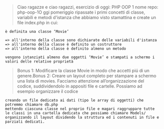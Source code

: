 > Ciao ragazze e ciao ragazzi,
> esercizio di oggi: PHP OOP 1
> nome repo: php-oop-1O
ggi pomeriggio ripassate i primi concetti di classe, variabili e metodi d'istanza che abbiamo visto stamattina e create un file index.php in cui:

    è definita una classe ‘Movie’ 

    => all'interno della classe sono dichiarate delle variabili d'istanza
    => all'interno della classe è definito un costruttore
    => all'interno della classe è definito almeno un metodo

    vengono istanziati almeno due oggetti ‘Movie’ e stampati a schermo i valori delle relative proprietà
> Bonus 1:
> Modificare la classe Movie in modo che accetti piú di un genere.Bonus 2:
> Creare un layout completo per stampare a schermo una lista di movies.
> Facciamo attenzione all’organizzazione del codice, suddividendolo in appositi file e cartelle. Possiamo ad esempio organizzare il codice

    creando un file dedicato ai dati (tipo le array di oggetti) che potremmo chiamare db.php
    mettendo ciascuna classe nel proprio file e magari raggruppare tutte le classi in una cartella dedicata che possiamo chiamare Models/
    organizzando il layout dividendo la struttura ed i contenuti in file e parziali dedicati.
